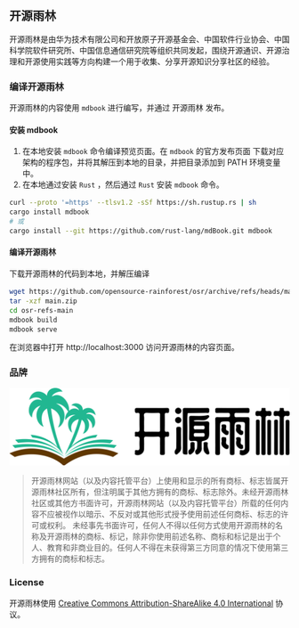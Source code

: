## **开源雨林**

开源雨林是由华为技术有限公司和开放原子开源基金会、中国软件行业协会、中国科学院软件研究所、中国信息通信研究院等组织共同发起，围绕开源通识、开源治理和开源使用实践等方向构建一个用于收集、分享开源知识分享社区的经验。

### **编译开源雨林**

开源雨林的内容使用 `mdbook` 进行编写，并通过 开源雨林 发布。

#### **安装 mdbook**

1. 在本地安装 `mdbook` 命令编译预览页面。在 `mdbook` 的官方发布页面 下载对应架构的程序包，并将其解压到本地的目录，并把目录添加到 PATH 环境变量中。
2. 在本地通过安装 `Rust` ，然后通过 `Rust` 安装 `mdbook` 命令。

```bash
curl --proto '=https' --tlsv1.2 -sSf https://sh.rustup.rs | sh
cargo install mdbook
# 或
cargo install --git https://github.com/rust-lang/mdBook.git mdbook
```

#### **编译开源雨林**

下载开源雨林的代码到本地，并解压编译

```bash
wget https://github.com/opensource-rainforest/osr/archive/refs/heads/main.zip
tar -xzf main.zip
cd osr-refs-main
mdbook build
mdbook serve
```

在浏览器中打开 http://localhost:3000 访问开源雨林的内容页面。

### **品牌**

![开源雨林 Logo](/src//images/Logo-Horizontal.png)

> 开源雨林网站（以及内容托管平台）上使用和显示的所有商标、标志皆属开源雨林社区所有，但注明属于其他方拥有的商标、标志除外。未经开源雨林社区或其他方书面许可，开源雨林网站（以及内容托管平台）所载的任何内容不应被视作以暗示、不反对或其他形式授予使用前述任何商标、标志的许可或权利。 未经事先书面许可，任何人不得以任何方式使用开源雨林的名称及开源雨林的商标、标记，除非你使用前述名称、商标和标记是出于个人、教育和非商业目的。任何人不得在未获得第三方同意的情况下使用第三方拥有的商标和标志。

### **License**

开源雨林使用 [Creative Commons Attribution-ShareAlike 4.0 International](/LICENSE.md) 协议。